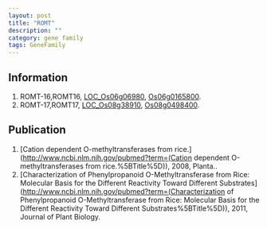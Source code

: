 ```yaml
---
layout: post
title: "ROMT"
description: ""
category: gene family
tags: GeneFamily
---
```


## Information
1. ROMT-16,ROMT16, [LOC_Os06g06980](http://rice.plantbiology.msu.edu/cgi-bin/ORF_infopage.cgi?orf=LOC_Os06g06980), [Os06g0165800](http://rapdb.dna.affrc.go.jp/viewer/gbrowse_details/irgsp1?name=Os06g0165800).
2. ROMT-17,ROMT17, [LOC_Os08g38910](http://rice.plantbiology.msu.edu/cgi-bin/ORF_infopage.cgi?orf=LOC_Os08g38910), [Os08g0498400](http://rapdb.dna.affrc.go.jp/viewer/gbrowse_details/irgsp1?name=Os08g0498400).

## Publication
1. [Cation dependent O-methyltransferases from rice.](http://www.ncbi.nlm.nih.gov/pubmed?term=(Cation dependent O-methyltransferases from rice.%5BTitle%5D)), 2008, Planta..
2. [Characterization of Phenylpropanoid O-Methyltransferase from Rice: Molecular Basis for the Different Reactivity Toward Different Substrates](http://www.ncbi.nlm.nih.gov/pubmed?term=(Characterization of Phenylpropanoid O-Methyltransferase from Rice: Molecular Basis for the Different Reactivity Toward Different Substrates%5BTitle%5D)), 2011, Journal of Plant Biology.


